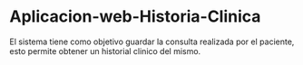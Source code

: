 # Aplicacion-web-Historia-Clinica
El sistema tiene como objetivo guardar la consulta realizada por el paciente, esto permite obtener un historial clinico del mismo.
